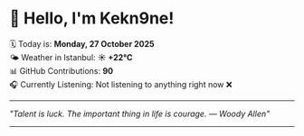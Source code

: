 # 👋 Hello, I'm Kekn9ne!

🗓️ Today is: **Monday, 27 October 2025**  
🌤️ Weather in Istanbul: **☀️   +22°C**  
📊 GitHub Contributions: **90**  
🎧 Currently Listening: Not listening to anything right now ❌

---

_"Talent is luck. The important thing in life is courage. — *Woody Allen*"_

---
